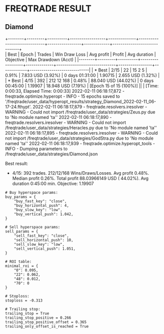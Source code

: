 FREQTRADE RESULT
========================

## Diamond
+--------+---------+----------+------------------+--------------+------------------------------+-----------------+-------------+------------------------------+                                                                            
|   Best |   Epoch |   Trades |    Win Draw Loss |   Avg profit |                       Profit |    Avg duration |   Objective |          Max Drawdown (Acct) |
|--------+---------+----------+------------------+--------------+------------------------------+-----------------+-------------+------------------------------|
| * Best |    2/15 |       22 |     15    2    5 |        0.91% |         7.833 USD    (3.92%) | 0 days 01:31:00 |     1.90715 |         2.655 USD    (1.32%) |
| * Best |    4/15 |      392 |    212   12  168 |        0.48% |        88.040 USD   (44.02%) | 0 days 00:45:00 |     1.19907 |        18.948 USD    (7.19%) |
 [Epoch 15 of 15 (100%)] ||                                                                                                                                                                       | [Time:  0:00:33, Elapsed Time: 0:00:33]
2022-02-11 06:18:17,872 - freqtrade.optimize.hyperopt - INFO - 15 epochs saved to '/freqtrade/user_data/hyperopt_results/strategy_Diamond_2022-02-11_06-17-24.fthypt'.
2022-02-11 06:18:17,879 - freqtrade.resolvers.iresolver - WARNING - Could not import /freqtrade/user_data/strategies/Zeus.py due to 'No module named 'ta''
2022-02-11 06:18:17,890 - freqtrade.resolvers.iresolver - WARNING - Could not import /freqtrade/user_data/strategies/Heracles.py due to 'No module named 'ta''
2022-02-11 06:18:17,895 - freqtrade.resolvers.iresolver - WARNING - Could not import /freqtrade/user_data/strategies/GodStra.py due to 'No module named 'ta''
2022-02-11 06:18:17,939 - freqtrade.optimize.hyperopt_tools - INFO - Dumping parameters to /freqtrade/user_data/strategies/Diamond.json

Best result:

*    4/15:    392 trades. 212/12/168 Wins/Draws/Losses. Avg profit   0.48%. Median profit   0.26%. Total profit 88.03966149 USD (  44.02%). Avg duration 0:45:00 min. Objective: 1.19907


    # Buy hyperspace params:
    buy_params = {
        "buy_fast_key": "close",
        "buy_horizontal_push": 4,
        "buy_slow_key": "low",
        "buy_vertical_push": 1.042,
    }

    # Sell hyperspace params:
    sell_params = {
        "sell_fast_key": "close",
        "sell_horizontal_push": 10,
        "sell_slow_key": "low",
        "sell_vertical_push": 1.051,
    }

    # ROI table:
    minimal_roi = {
        "0": 0.095,
        "22": 0.062,
        "48": 0.012,
        "70": 0
    }

    # Stoploss:
    stoploss = -0.313

    # Trailing stop:
    trailing_stop = True
    trailing_stop_positive = 0.266
    trailing_stop_positive_offset = 0.365
    trailing_only_offset_is_reached = True
